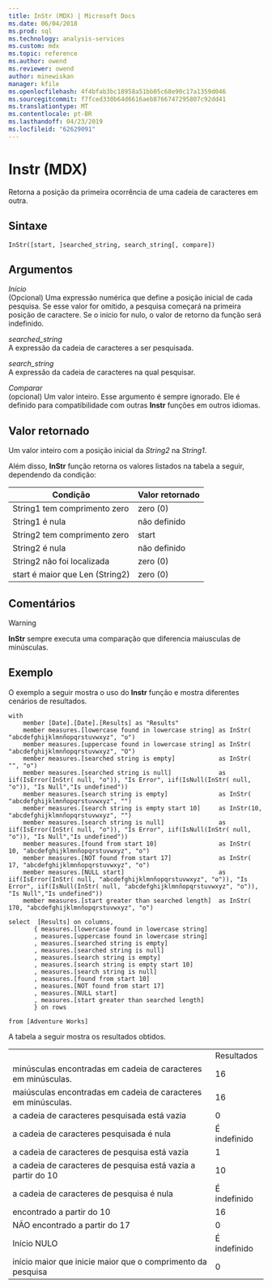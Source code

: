 ```yaml
---
title: InStr (MDX) | Microsoft Docs
ms.date: 06/04/2018
ms.prod: sql
ms.technology: analysis-services
ms.custom: mdx
ms.topic: reference
ms.author: owend
ms.reviewer: owend
author: minewiskan
manager: kfile
ms.openlocfilehash: 4f4bfab3bc18958a51bb05c68e90c17a1359d046
ms.sourcegitcommit: f7fced330b64d6616aeb8766747295807c92dd41
ms.translationtype: MT
ms.contentlocale: pt-BR
ms.lasthandoff: 04/23/2019
ms.locfileid: "62629091"
---
```

# <a name="instr-mdx"></a>Instr (MDX)


  Retorna a posição da primeira ocorrência de uma cadeia de caracteres em outra.  
  
## <a name="syntax"></a>Sintaxe  
  
```  
InStr([start, ]searched_string, search_string[, compare])  
```  
  
## <a name="arguments"></a>Argumentos  
 *Início*  
 (Opcional) Uma expressão numérica que define a posição inicial de cada pesquisa. Se esse valor for omitido, a pesquisa começará na primeira posição de caractere. Se o início for nulo, o valor de retorno da função será indefinido.  
  
 *searched_string*  
 A expressão da cadeia de caracteres a ser pesquisada.  
  
 *search_string*  
 A expressão da cadeia de caracteres na qual pesquisar.  
  
 *Comparar*  
 (opcional) Um valor inteiro. Esse argumento é sempre ignorado. Ele é definido para compatibilidade com outras **Instr** funções em outros idiomas.  
  
## <a name="return-value"></a>Valor retornado  
 Um valor inteiro com a posição inicial da *String2* na *String1*.  
  
 Além disso, **InStr** função retorna os valores listados na tabela a seguir, dependendo da condição:  
  
|Condição|Valor retornado|  
|---------------|------------------|  
|String1 tem comprimento zero|zero (0)|  
|String1 é nula|não definido|  
|String2 tem comprimento zero|start|  
|String2 é nula|não definido|  
|String2 não foi localizada|zero (0)|  
|start é maior que Len (String2)|zero (0)|  
  
## <a name="remarks"></a>Comentários  
  
> [!WARNING]  
>  **InStr** sempre executa uma comparação que diferencia maiusculas de minúsculas.  
  
## <a name="example"></a>Exemplo  
 O exemplo a seguir mostra o uso do **Instr** função e mostra diferentes cenários de resultados.  
  
```  
with   
    member [Date].[Date].[Results] as "Results"  
    member measures.[lowercase found in lowercase string] as InStr( "abcdefghijklmnñopqrstuvwxyz", "o")  
    member measures.[uppercase found in lowercase string] as InStr( "abcdefghijklmnñopqrstuvwxyz", "O")  
    member measures.[searched string is empty]            as InStr( "", "o")  
    member measures.[searched string is null]             as iif(IsError(InStr( null, "o")), "Is Error", iif(IsNull(InStr( null, "o")), "Is Null","Is undefined"))  
    member measures.[search string is empty]              as InStr( "abcdefghijklmnñopqrstuvwxyz", "")  
    member measures.[search string is empty start 10]     as InStr(10, "abcdefghijklmnñopqrstuvwxyz", "")  
    member measures.[search string is null]               as iif(IsError(InStr( null, "o")), "Is Error", iif(IsNull(InStr( null, "o")), "Is Null","Is undefined"))  
    member measures.[found from start 10]                 as InStr( 10, "abcdefghijklmnñopqrstuvwxyz", "o")  
    member measures.[NOT found from start 17]             as InStr( 17, "abcdefghijklmnñopqrstuvwxyz", "o")  
    member measures.[NULL start]                          as iif(IsError(InStr( null, "abcdefghijklmnñopqrstuvwxyz", "o")), "Is Error", iif(IsNull(InStr( null, "abcdefghijklmnñopqrstuvwxyz", "o")), "Is Null","Is undefined"))  
    member measures.[start greater than searched length]  as InStr( 170, "abcdefghijklmnñopqrstuvwxyz", "o")  
  
select  [Results] on columns,  
       { measures.[lowercase found in lowercase string]  
       , measures.[uppercase found in lowercase string]  
       , measures.[searched string is empty]  
       , measures.[searched string is null]  
       , measures.[search string is empty]  
       , measures.[search string is empty start 10]  
       , measures.[search string is null]  
       , measures.[found from start 10]  
       , measures.[NOT found from start 17]  
       , measures.[NULL start]   
       , measures.[start greater than searched length]  
       } on rows  
  
from [Adventure Works]  
```  
  
 A tabela a seguir mostra os resultados obtidos.  
  
|||  
|-|-|  
||Resultados|  
|minúsculas encontradas em cadeia de caracteres em minúsculas.|16|  
|maiúsculas encontradas em cadeia de caracteres em minúsculas.|16|  
|a cadeia de caracteres pesquisada está vazia|0|  
|a cadeia de caracteres pesquisada é nula|É indefinido|  
|a cadeia de caracteres de pesquisa está vazia|1|  
|a cadeia de caracteres de pesquisa está vazia a partir do 10|10|  
|a cadeia de caracteres de pesquisa é nula|É indefinido|  
|encontrado a partir do 10|16|  
|NÃO encontrado a partir do 17|0|  
|Início NULO|É indefinido|  
|início maior que inicie maior que o comprimento da pesquisa|0|  
  
  
